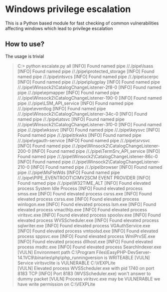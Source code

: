 # Windows privilege escalation
This is a Python based module for fast checking of common vulnerabilities affecting windows which lead to privilege escalation

## How to use?
The usage is trivial

> C:\> python escalate.py all
[INFO] Found named pipe //./pipe\lsass
[INFO] Found named pipe //./pipe\protected_storage
[INFO] Found named pipe //./pipe\ntsvcs
[INFO] Found named pipe //./pipe\scerpc
[INFO] Found named pipe //./pipe\plugplay
[INFO] Found named pipe //./pipe\Winsock2\CatalogChangeListener-2f8-0
[INFO] Found named pipe //./pipe\epmapper
[INFO] Found named pipe //./pipe\Winsock2\CatalogChangeListener-190-0
[INFO] Found named pipe //./pipe\LSM_API_service
[INFO] Found named pipe //./pipe\eventlog
[INFO] Found named pipe //./pipe\Winsock2\CatalogChangeListener-34c-0
[INFO] Found named pipe //./pipe\atsvc
[INFO] Found named pipe //./pipe\Winsock2\CatalogChangeListener-3f0-0
[INFO] Found named pipe //./pipe\wkssvc
[INFO] Found named pipe //./pipe\keysvc
[INFO] Found named pipe //./pipe\trkwks
[INFO] Found named pipe //./pipe\vgauth-service
[INFO] Found named pipe //./pipe\srvsvc
[INFO] Found named pipe //./pipe\Winsock2\CatalogChangeListener-200-0
[INFO] Found named pipe //./pipe\TermSrv_API_service
[INFO] Found named pipe //./pipe\Winsock2\CatalogChangeListener-86c-0
[INFO] Found named pipe //./pipe\Winsock2\CatalogChangeListener-210-0
[INFO] Found named pipe //./pipe\browser
[INFO] Found named pipe //./pipe\MsFteWds
[INFO] Found named pipe //./pipe\PIPE_EVENTROOT\CIMV2SCM EVENT PROVIDER
[INFO] Found named pipe //./pipe\W32TIME_ALT
[INFO] Found elevated process System Idle Process
[INFO] Found elevated process smss.exe
[INFO] Found elevated process csrss.exe
[INFO] Found elevated process csrss.exe
[INFO] Found elevated process winlogon.exe
[INFO] Found elevated process lsm.exe
[INFO] Found elevated process vmacthlp.exe
[INFO] Found elevated process viritsvc.exe
[INFO] Found elevated process spoolsv.exe
[INFO] Found elevated process WVSScheduler.exe
[INFO] Found elevated process sqlwriter.exe
[INFO] Found elevated process VGAuthService.exe
[INFO] Found elevated process vmtoolsd.exe
[INFO] Found elevated process sppsvc.exe
[INFO] Found elevated process WmiPrvSE.exe
[INFO] Found elevated process dllhost.exe
[INFO] Found elevated process msdtc.exe
[INFO] Found elevated process SearchIndexer.exe
[VULN] Environment path C:\Program Files\EasyPHP-DevServer-14.1VC9\binaries\php\php_runningversion is WRITEABLE
[VULN] Service viritsvclite is VULNERABLE C:\VEXPLite\
[VULN] Elevated process WVSScheduler.exe with pid 1740 on port 8183 TCP
>     [INFO] Port 8183 (WVSScheduler.exe) won't answer to dummy packet
[VULN] Process viritsvc.exe may be VULNERABLE we have write permission on C:\VEXPLite
